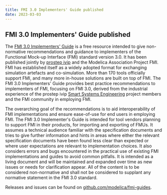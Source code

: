 ```yaml
---
title: FMI 3.0 Implementers' Guide published
date: 2023-03-03
---
```


## FMI 3.0 Implementers' Guide published

The [FMI 3.0 Implementers' Guide](https://modelica.github.io/fmi-guides/main/fmi-guide/) is a free resource intended to give non-normative recommendations and guidance to implementers of the Functional Mock-up Interface (FMI) standard version 3.0.
It has been published jointly by [prostep ivip](https://www.prostep.org/) and the Modelica Association Project FMI.
FMI has established itself as a widely adopted format for exchanging simulation artefacts and co-simulation.
More than 170 tools officially support FMI, and many more in-house solutions are built on top of FMI. 
The FMI 3.0 Implementers' Guide provides best practice recommendations to implementers of FMI, focusing on FMI 3.0, derived from the industrial experience of the prostep ivip [Smart Systems Engineering](https://www.prostep.org/projekte/smart-systems-engineering/) project members and the FMI community in employing FMI.

The overarching goal of the recommendations is to aid interoperability of FMI implementations and ensure ease-of-use for end users in employing FMI. 
The FMI 3.0 Implementer's Guide is intended for tool vendors planning to support FMI in their products, for importing and exporting of FMUs.
It assumes a technical audience familiar with the specification documents and tries to give further information and hints in areas where either the relevant specification documents have been found less clear than expected or where user expectations are relevant to implementation choices.
It also considers errors and bugs encountered in the practical use of existing FMI implementations and guides to avoid common pitfalls.
It is intended as a living document and will be maintained and expanded over time as new issues or needs for clarification appear.
All of the content is to be considered non-normative and shall not be considered to supplant any normative statement in the FMI 3.0 standard.

Releases and issues can be found on [github.com/modelica/fmi-guides](https://github.com/modelica/fmi-guides/tree/main/fmi-guide).
